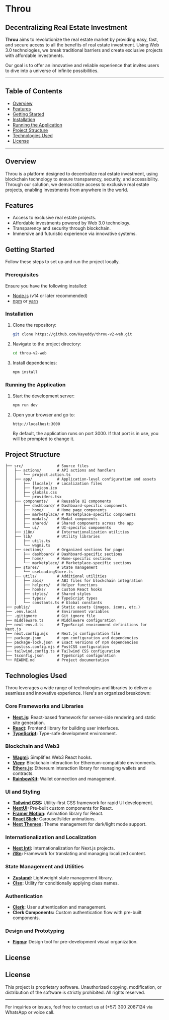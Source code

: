 # Throu

## Decentralizing Real Estate Investment

**Throu** aims to revolutionize the real estate market by providing easy, fast, and secure access to all the benefits of real estate investment. Using Web 3.0 technologies, we break traditional barriers and create exclusive projects with affordable investments.

Our goal is to offer an innovative and reliable experience that invites users to dive into a universe of infinite possibilities.

---

## Table of Contents

- [Overview](#overview)
- [Features](#features)
- [Getting Started](#getting-started)
- [Installation](#installation)
- [Running the Application](#running-the-application)
- [Project Structure](#project-structure)
- [Technologies Used](#technologies-used)
- [License](#license)

---

## Overview

Throu is a platform designed to decentralize real estate investment, using blockchain technology to ensure transparency, security, and accessibility. Through our solution, we democratize access to exclusive real estate projects, enabling investments from anywhere in the world.

## Features

- Access to exclusive real estate projects.
- Affordable investments powered by Web 3.0 technology.
- Transparency and security through blockchain.
- Immersive and futuristic experience via innovative systems.

## Getting Started

Follow these steps to set up and run the project locally.

### Prerequisites

Ensure you have the following installed:

- [Node.js](https://nodejs.org/) (v14 or later recommended)
- [npm](https://www.npmjs.com/) or [yarn](https://yarnpkg.com/)

### Installation

1. Clone the repository:

   ```bash
   git clone https://github.com/Kayeddy/throu-v2-web.git
   ```

2. Navigate to the project directory:

   ```bash
   cd throu-v2-web
   ```

3. Install dependencies:

   ```bash
   npm install
   ```

### Running the Application

1. Start the development server:

   ```bash
   npm run dev
   ```

2. Open your browser and go to:

   ```
   http://localhost:3000
   ```

   By default, the application runs on port 3000. If that port is in use, you will be prompted to change it.

## Project Structure

```
├── src/               # Source files
│   ├── actions/       # API actions and handlers
│   │   └── project.action.ts
│   ├── app/           # Application-level configuration and assets
│   │   ├── [locale]/  # Localization files
│   │   ├── favicon.ico
│   │   ├── globals.css
│   │   └── providers.tsx
│   ├── components/    # Reusable UI components
│   │   ├── dashboard/ # Dashboard-specific components
│   │   ├── home/      # Home page components
│   │   ├── marketplace/ # Marketplace-specific components
│   │   ├── modals/    # Modal components
│   │   ├── shared/    # Shared components across the app
│   │   └── ui/        # UI-specific components
│   ├── i18n/          # Internationalization utilities
│   ├── lib/           # Utility libraries
│   │   ├── utils.ts
│   │   └── wagmi.ts
│   ├── sections/      # Organized sections for pages
│   │   ├── dashboard/ # Dashboard-specific sections
│   │   ├── home/      # Home-specific sections
│   │   └── marketplace/ # Marketplace-specific sections
│   ├── stores/        # State management
│   │   └── useLoadingStore.ts
│   ├── utils/         # Additional utilities
│   │   ├── abis/      # ABI files for blockchain integration
│   │   ├── helpers/   # Helper functions
│   │   ├── hooks/     # Custom React hooks
│   │   ├── styles/    # Shared styles
│   │   ├── types/     # TypeScript types
│   │   └── constants.ts # Global constants
├── public/            # Static assets (images, icons, etc.)
├── .env.local         # Environment variables
├── .gitignore         # Git ignore file
├── middleware.ts      # Middleware configuration
├── next-env.d.ts      # TypeScript environment definitions for Next.js
├── next.config.mjs    # Next.js configuration file
├── package.json       # npm configuration and dependencies
├── package-lock.json  # Exact versions of npm dependencies
├── postcss.config.mjs # PostCSS configuration
├── tailwind.config.ts # Tailwind CSS configuration
├── tsconfig.json      # TypeScript configuration
└── README.md          # Project documentation
```

## Technologies Used

Throu leverages a wide range of technologies and libraries to deliver a seamless and innovative experience. Here's an organized breakdown:

### Core Frameworks and Libraries

- **[Next.js](https://nextjs.org/):** React-based framework for server-side rendering and static site generation.
- **[React](https://reactjs.org/):** Frontend library for building user interfaces.
- **[TypeScript](https://www.typescriptlang.org/):** Type-safe development environment.

### Blockchain and Web3

- **[Wagmi](https://wagmi.sh/):** Simplifies Web3 React hooks.
- **[Viem](https://viem.sh/):** Blockchain interaction for Ethereum-compatible environments.
- **[Ethers.js](https://docs.ethers.io/):** Ethereum interaction library for managing wallets and contracts.
- **[RainbowKit](https://www.rainbowkit.com/):** Wallet connection and management.

### UI and Styling

- **[Tailwind CSS](https://tailwindcss.com/):** Utility-first CSS framework for rapid UI development.
- **[NextUI](https://nextui.org/):** Pre-built custom components for React.
- **[Framer Motion](https://www.framer.com/motion/):** Animation library for React.
- **[React Slick](https://react-slick.neostack.com/):** Carousel/slider animations.
- **[Next Themes](https://github.com/pacocoursey/next-themes):** Theme management for dark/light mode support.

### Internationalization and Localization

- **[Next Intl](https://next-intl.vercel.app/):** Internationalization for Next.js projects.
- **[i18n](https://www.i18next.com/):** Framework for translating and managing localized content.

### State Management and Utilities

- **[Zustand](https://zustand-demo.pmnd.rs/):** Lightweight state management library.
- **[Clsx](https://github.com/lukeed/clsx):** Utility for conditionally applying class names.

### Authentication

- **[Clerk](https://clerk.dev/):** User authentication and management.
- **Clerk Components:** Custom authentication flow with pre-built components.

### Design and Prototyping

- **[Figma](https://figma.com/):** Design tool for pre-development visual organization.

## License

## License

This project is proprietary software. Unauthorized copying, modification, or distribution of the software is strictly prohibited. All rights reserved.

---

For inquiries or issues, feel free to contact us at (+57) 300 2087124 via WhatsApp or voice call.

